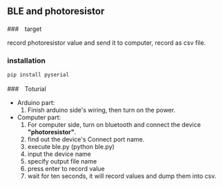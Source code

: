 ## BLE and photoresistor 

###　target

record photoresistor value and send it to computer, record as csv file.

### installation

```bash
pip install pyserial
```

###　Toturial

- Arduino part:
  1. Finish arduino side's wiring, then turn on the power.
- Computer part:
  1. For computer side, turn on bluetooth and connect the device **"photoresistor"**.
  2. find out the device's Connect port name.
  3. execute ble.py (python ble.py)
  4. input the device name
  5. specify output file name
  6. press enter to record value
  7. wait for ten seconds, it will record values and dump them into csv.